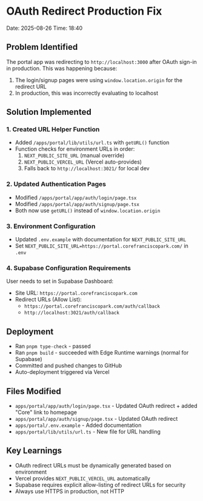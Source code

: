 # OAuth Redirect Production Fix
Date: 2025-08-26
Time: 18:40

## Problem Identified
The portal app was redirecting to `http://localhost:3000` after OAuth sign-in in production. This was happening because:
1. The login/signup pages were using `window.location.origin` for the redirect URL
2. In production, this was incorrectly evaluating to localhost

## Solution Implemented

### 1. Created URL Helper Function
- Added `/apps/portal/lib/utils/url.ts` with `getURL()` function
- Function checks for environment URLs in order:
  1. `NEXT_PUBLIC_SITE_URL` (manual override)
  2. `NEXT_PUBLIC_VERCEL_URL` (Vercel auto-provides)
  3. Falls back to `http://localhost:3021/` for local dev

### 2. Updated Authentication Pages
- Modified `/apps/portal/app/auth/login/page.tsx`
- Modified `/apps/portal/app/auth/signup/page.tsx`
- Both now use `getURL()` instead of `window.location.origin`

### 3. Environment Configuration
- Updated `.env.example` with documentation for `NEXT_PUBLIC_SITE_URL`
- Set `NEXT_PUBLIC_SITE_URL=https://portal.corefranciscopark.com/` in `.env`

### 4. Supabase Configuration Requirements
User needs to set in Supabase Dashboard:
- Site URL: `https://portal.corefranciscopark.com`
- Redirect URLs (Allow List):
  - `https://portal.corefranciscopark.com/auth/callback`
  - `http://localhost:3021/auth/callback`

## Deployment
- Ran `pnpm type-check` - passed
- Ran `pnpm build` - succeeded with Edge Runtime warnings (normal for Supabase)
- Committed and pushed changes to GitHub
- Auto-deployment triggered via Vercel

## Files Modified
- `apps/portal/app/auth/login/page.tsx` - Updated OAuth redirect + added "Core" link to homepage
- `apps/portal/app/auth/signup/page.tsx` - Updated OAuth redirect
- `apps/portal/.env.example` - Added documentation
- `apps/portal/lib/utils/url.ts` - New file for URL handling

## Key Learnings
- OAuth redirect URLs must be dynamically generated based on environment
- Vercel provides `NEXT_PUBLIC_VERCEL_URL` automatically
- Supabase requires explicit allow-listing of redirect URLs for security
- Always use HTTPS in production, not HTTP